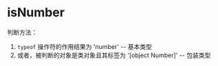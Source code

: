 # isNumber

判断方法：

1. `typeof` 操作符的作用结果为 'number' -- 基本类型
2. 或者，被判断的对象是类对象且其标签为 '[object Number]' -- 包装类型
